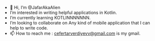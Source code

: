 - 👋 Hi, I’m @JafarAkaAlien
- I’m interested in writing helpful applications in Kotlin. 
- I’m currently learning KOTLINNNNNNN. 
- I’m looking to collaborate on Any kind of mobile application that I can help to write code.
- 📫 How to reach me : cefertarverdiyevv@gmail.com is my gmail. 

<!---
JafarAkaAlien/JafarAkaAlien is a ✨ special ✨ repository because its `README.md` (this file) appears on your GitHub profile.
You can click the Preview link to take a look at your changes.
--->
